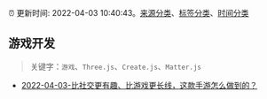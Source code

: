 :alarm_clock: 更新时间: 2022-04-03 10:40:43。[来源分类](../README.md)、[标签分类](../TAGS.md)、[时间分类](../TIMELINE.md)

## 游戏开发


> 关键字：`游戏`、`Three.js`、`Create.js`、`Matter.js`



- [2022-04-03-比社交更有趣、比游戏更长线，这款手游怎么做到的？](https://toutiao.io/k/shj50wm) 